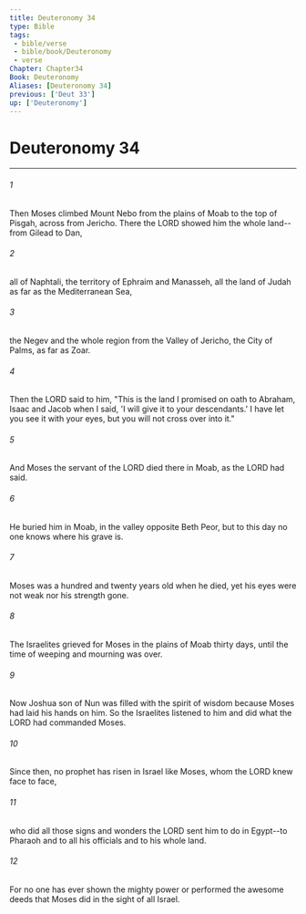 ```yaml
---
title: Deuteronomy 34
type: Bible
tags:
 - bible/verse
 - bible/book/Deuteronomy
 - verse
Chapter: Chapter34
Book: Deuteronomy
Aliases: [Deuteronomy 34]
previous: ['Deut 33']
up: ['Deuteronomy']
---
```

# Deuteronomy 34

***


###### 1 
Then Moses climbed Mount Nebo from the plains of Moab to the top of Pisgah, across from Jericho. There the LORD showed him the whole land--from Gilead to Dan, 

###### 2 
all of Naphtali, the territory of Ephraim and Manasseh, all the land of Judah as far as the Mediterranean Sea, 

###### 3 
the Negev and the whole region from the Valley of Jericho, the City of Palms, as far as Zoar. 

###### 4 
Then the LORD said to him, "This is the land I promised on oath to Abraham, Isaac and Jacob when I said, 'I will give it to your descendants.' I have let you see it with your eyes, but you will not cross over into it." 

###### 5 
And Moses the servant of the LORD died there in Moab, as the LORD had said. 

###### 6 
He buried him in Moab, in the valley opposite Beth Peor, but to this day no one knows where his grave is. 

###### 7 
Moses was a hundred and twenty years old when he died, yet his eyes were not weak nor his strength gone. 

###### 8 
The Israelites grieved for Moses in the plains of Moab thirty days, until the time of weeping and mourning was over. 

###### 9 
Now Joshua son of Nun was filled with the spirit of wisdom because Moses had laid his hands on him. So the Israelites listened to him and did what the LORD had commanded Moses. 

###### 10 
Since then, no prophet has risen in Israel like Moses, whom the LORD knew face to face, 

###### 11 
who did all those signs and wonders the LORD sent him to do in Egypt--to Pharaoh and to all his officials and to his whole land. 

###### 12 
For no one has ever shown the mighty power or performed the awesome deeds that Moses did in the sight of all Israel. 

